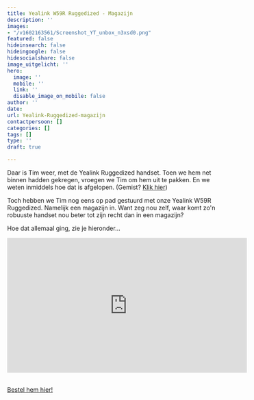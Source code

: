 ```yaml
---
title: Yealink W59R Ruggedized - Magazijn
description: ''
images:
- "/v1602163561/Screenshot_YT_unbox_n3xsd0.png"
featured: false
hideinsearch: false
hideingoogle: false
hidesocialshare: false
image_uitgelicht: ''
hero:
  image: ''
  mobile: ''
  link: ''
  disable_image_on_mobile: false
author: ''
date: 
url: Yealink-Ruggedized-magazijn
contactpersoon: []
categories: []
tags: []
type: ''
draft: true

---
```

Daar is Tim weer, met de Yealink Ruggedized handset. Toen we hem net binnen hadden gekregen, vroegen we Tim om hem uit te pakken. En we weten inmiddels hoe dat is afgelopen. (Gemist? [Klik hier](https://www.youtube.com/watch?v=div51k3mweM))

Toch hebben we Tim nog eens op pad gestuurd met onze Yealink W59R Ruggedized. Namelijk een magazijn in. Want zeg nou zelf, waar komt zo'n robuuste handset nou beter tot zijn recht dan in een magazijn? 

Hoe dat allemaal ging, zie je hieronder...

<iframe width="560" height="315" src="https://www.youtube.com/embed/SWkrvjJ0XFM" frameborder="0" allow="accelerometer; autoplay; clipboard-write; encrypted-media; gyroscope; picture-in-picture" allowfullscreen></iframe><br><br>

<a href="https://callvoip.shop/multicell-oplossingen/1053-yealink-w59r-ruggedized-hd-ip-dect-handset.html" class="button">Bestel hem hier!</a>